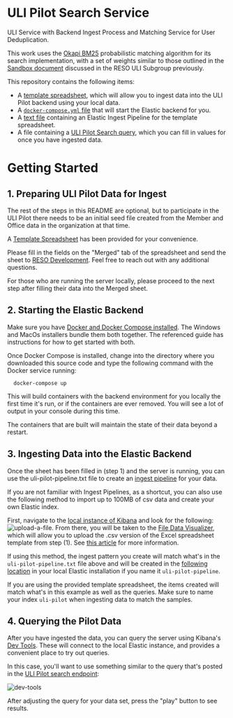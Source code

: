 # ULI Pilot Search Service
ULI Service with Backend Ingest Process and Matching Service for User Deduplication.

This work uses the [Okapi BM25](https://en.wikipedia.org/wiki/Okapi_BM25) probabilistic matching algorithm for its search implementation, with a set of weights similar to those outlined in the [Sandbox document](https://docs.google.com/document/d/10YFyqw9hIwBXPjpX6yGFQoJUHWpL5M33sVHp5sEjX-Y/edit?usp=sharing) discussed in the RESO ULI Subgroup previously.


This repository contains the following items:
* A [template spreadsheet](https://github.com/RESOStandards/uli-service/blob/main/ULI%20-%20Data%20Pilot%20Template.xlsx?raw=true), which will allow you to ingest data into the ULI Pilot backend using your local data. 
* A [`docker-compose.yml` file](https://github.com/RESOStandards/uli-service/blob/main/docker-compose.yml) that will start the Elastic backend for you.
* A [text file](https://github.com/RESOStandards/uli-service/blob/main/uli-pilot-ingest.txt) containing an Elastic Ingest Pipeline for the template spreadsheet.
* A file containing a [ULI Pilot Search query](https://github.com/RESOStandards/uli-service/blob/main/uli-pilot-search.txt), which you can fill in values for once you have ingested data.

# Getting Started

## 1. Preparing ULI Pilot Data for Ingest

The rest of the steps in this README are optional, but to participate in the ULI Pilot there needs to be an initial seed file created from the Member and Office data in the organization at that time. 

A [Template Spreadsheet](https://github.com/RESOStandards/uli-service/blob/main/ULI%20-%20Data%20Pilot%20Template.xlsx?raw=true) has been provided for your convenience. 

Please fill in the fields on the "Merged" tab of the spreadsheet and send the sheet to [RESO Development](mailto:dev@reso.org). Feel free to reach out with any additional questions. 

For those who are running the server locally, please proceed to the next step after filling their data into the Merged sheet.


## 2. Starting the Elastic Backend

Make sure you have [Docker and Docker Compose installed](https://docs.docker.com/compose/install/). The Windows and MacOs installers bundle them both together. The referenced guide has instructions for how to get started with both. 

Once Docker Compose is installed, change into the directory where you downloaded this source code and type the following command with the Docker service running:
```
  docker-compose up
```
This will build containers with the backend environment for you locally the first time it's run, or if the containers are ever removed. You will see a lot of output in your console during this time. 

The containers that are built will maintain the state of their data beyond a restart.

## 3. Ingesting Data into the Elastic Backend

Once the sheet has been filled in (step 1) and the server is running, you can use the uli-pilot-pipeline.txt file to create an [ingest pipeline](https://www.elastic.co/guide/en/elasticsearch/reference/master/ingest.html) for your data. 

If you are not familiar with Ingest Pipelines, as a shortcut, you can also use the following method to import up to 100MB of csv data and create your own Elastic index.

First, navigate to the [local instance of Kibana](http://localhost:5601/app/home#/) and look for the following: ![upload-a-file](https://user-images.githubusercontent.com/535358/121967623-8ee83a00-cd25-11eb-89a1-f93090e06431.png). From there, you will be taken to the [File Data Visualizer](http://localhost:5601/app/ml/filedatavisualizer), which will allow you to upload the .csv version of the Excel spreadsheet template from step (1). See [this  article](https://www.elastic.co/guide/en/elasticsearch/reference/master/ingest.html) for more information.

If using this method, the ingest pattern you create will match what's in the `uli-pilot-pipeline.txt` file above and will be created in the [following location](http://localhost:5601/app/management/ingest/ingest_pipelines/?pipeline=uli-pilot-pipeline) in your local Elastic installation if you name it `uli-pilot-pipeline`.

If you are using the provided template spreadsheet, the items created will match what's in this example as well as the queries. Make sure to name your index `uli-pilot` when ingesting data to match the samples.

## 4. Querying the Pilot Data
After you have ingested the data, you can query the server using Kibana's [Dev Tools](http://localhost:5601/app/dev_tools#/console). These will connect to the local Elastic instance, and provides a convenient place to try out queries. 

In this case, you'll want to use something similar to the query that's posted in the [ULI Pilot search endpoint](https://github.com/RESOStandards/uli-service/blob/main/uli-pilot-search.txt):

![dev-tools](https://user-images.githubusercontent.com/535358/121968113-7cbacb80-cd26-11eb-917d-1e5093242e09.png)

After adjusting the query for your data set, press the "play" button to see results.

